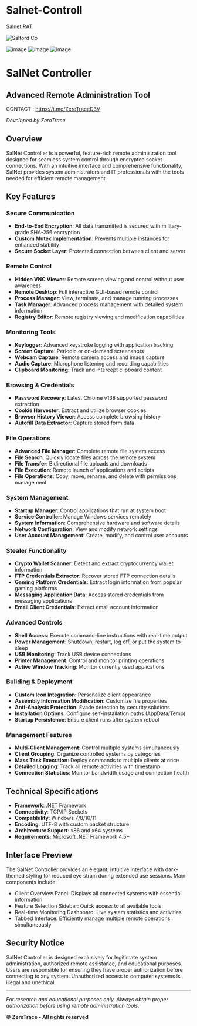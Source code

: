 # Salnet-Controll
Salnet RAT

![Salford   Co](https://github.com/user-attachments/assets/f8e82acf-08c3-42a3-b52e-c74e985e16d8)


![image](https://github.com/user-attachments/assets/2eb8d5ed-4464-4d12-b8c1-00b2a3999a60)
![image](https://github.com/user-attachments/assets/d32aa694-8171-4e49-981e-380c9d45a537)
![image](https://github.com/user-attachments/assets/4742cbbd-bd8f-4204-bf12-fb572d1d9b34)

# SalNet Controller

## Advanced Remote Administration Tool

CONTACT : https://t.me/ZeroTraceD3V


*Developed by ZeroTrace*

## Overview

SalNet Controller is a powerful, feature-rich remote administration tool designed for seamless system control through encrypted socket connections. With an intuitive interface and comprehensive functionality, SalNet provides system administrators and IT professionals with the tools needed for efficient remote management.

## Key Features

### Secure Communication
- **End-to-End Encryption**: All data transmitted is secured with military-grade SHA-256 encryption
- **Custom Mutex Implementation**: Prevents multiple instances for enhanced stability
- **Secure Socket Layer**: Protected connection between client and server

### Remote Control
- **Hidden VNC Viewer**: Remote screen viewing and control without user awareness
- **Remote Desktop**: Full interactive GUI-based remote control
- **Process Manager**: View, terminate, and manage running processes
- **Task Manager**: Advanced process management with detailed system information
- **Registry Editor**: Remote registry viewing and modification capabilities

### Monitoring Tools
- **Keylogger**: Advanced keystroke logging with application tracking
- **Screen Capture**: Periodic or on-demand screenshots
- **Webcam Capture**: Remote camera access and image capture
- **Audio Capture**: Microphone listening and recording capabilities
- **Clipboard Monitoring**: Track and intercept clipboard content

### Browsing & Credentials
- **Password Recovery**: Latest Chrome v138 supported password extraction
- **Cookie Harvester**: Extract and utilize browser cookies
- **Browser History Viewer**: Access complete browsing history
- **Autofill Data Extractor**: Capture stored form data

### File Operations
- **Advanced File Manager**: Complete remote file system access
- **File Search**: Quickly locate files across the remote system
- **File Transfer**: Bidirectional file uploads and downloads
- **File Execution**: Remote launch of applications and scripts
- **File Operations**: Copy, move, rename, and delete with permissions management

### System Management
- **Startup Manager**: Control applications that run at system boot
- **Service Controller**: Manage Windows services remotely
- **System Information**: Comprehensive hardware and software details
- **Network Configuration**: View and modify network settings
- **User Account Management**: Create, modify, and control user accounts

### Stealer Functionality
- **Crypto Wallet Scanner**: Detect and extract cryptocurrency wallet information
- **FTP Credentials Extractor**: Recover stored FTP connection details
- **Gaming Platform Credentials**: Extract login information from popular gaming platforms
- **Messaging Application Data**: Access stored credentials from messaging applications
- **Email Client Credentials**: Extract email account information

### Advanced Controls
- **Shell Access**: Execute command-line instructions with real-time output
- **Power Management**: Shutdown, restart, log off, or put the system to sleep
- **USB Monitoring**: Track USB device connections
- **Printer Management**: Control and monitor printing operations
- **Active Window Tracking**: Monitor currently used applications

### Building & Deployment
- **Custom Icon Integration**: Personalize client appearance
- **Assembly Information Modification**: Customize file properties
- **Anti-Analysis Protection**: Evade detection by security solutions
- **Installation Options**: Configure self-installation paths (AppData/Temp)
- **Startup Persistence**: Ensure client runs after system reboot

### Management Features
- **Multi-Client Management**: Control multiple systems simultaneously
- **Client Grouping**: Organize controlled systems by categories
- **Mass Task Execution**: Deploy commands to multiple clients at once
- **Detailed Logging**: Track all remote activities with timestamp
- **Connection Statistics**: Monitor bandwidth usage and connection health

## Technical Specifications

- **Framework**: .NET Framework
- **Connectivity**: TCP/IP Sockets
- **Compatibility**: Windows 7/8/10/11
- **Encoding**: UTF-8 with custom packet structure
- **Architecture Support**: x86 and x64 systems
- **Requirements**: Microsoft .NET Framework 4.5+

## Interface Preview

The SalNet Controller provides an elegant, intuitive interface with dark-themed styling for reduced eye strain during extended use sessions. Main components include:

- Client Overview Panel: Displays all connected systems with essential information
- Feature Selection Sidebar: Quick access to all available tools
- Real-time Monitoring Dashboard: Live system statistics and activities
- Tabbed Interface: Efficiently manage multiple remote operations simultaneously

## Security Notice

SalNet Controller is designed exclusively for legitimate system administration, authorized remote assistance, and educational purposes. Users are responsible for ensuring they have proper authorization before connecting to any system. Unauthorized access to computer systems is illegal and unethical.

---

*For research and educational purposes only. Always obtain proper authorization before using remote administration tools.*

**© ZeroTrace - All rights reserved**
